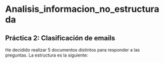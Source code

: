 # Analisis_informacion_no_estructurada
## Práctica 2: Clasificación de emails 
He decidido realizar 5 documentos distintos para responder a las preguntas. La estructura es la siguiente: 
